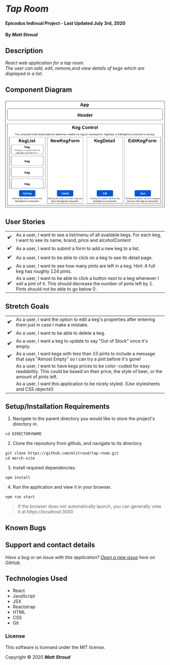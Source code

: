 # _Tap Room_

#### Epicodus Indivual Project - Last Updated July 3rd, 2020

#### By _**Matt Stroud**_

## Description
_React web application for a tap room._  
_The user can add, edit, remove,and view details of kegs which are displayed in a list._  

## Component Diagram

![Component diagram for tap room application.](https://raw.githubusercontent.com/mlstroud/tap-room/master/diagram.drawio.png)

## User Stories
|  |  |
|--|--|
| :heavy_check_mark: | As a user, I want to see a list/menu of all available kegs. For each keg, I want to see its name, brand, price and alcoholContent |
| :heavy_check_mark: |As a user, I want to submit a form to add a new keg to a list. |
| :heavy_check_mark: |As a user, I want to be able to click on a keg to see its detail page. |
| :heavy_check_mark: |As a user, I want to see how many pints are left in a keg. Hint: A full keg has roughly 124 pints. |
| :heavy_check_mark: |As a user, I want to be able to click a button next to a keg whenever I sell a pint of it. This should decrease the number of pints left by 1. Pints should not be able to go below 0. |

## Stretch Goals
|  |  |
|--|--|
| :heavy_check_mark: |As a user, I want the option to edit a keg's properties after entering them just in case I make a mistake. |
| :heavy_check_mark: |As a user, I want to be able to delete a keg. |
| :heavy_check_mark: | As a user, I want a keg to update to say "Out of Stock" once it's empty. |
| :heavy_check_mark: | As a user, I want kegs with less than 10 pints to include a message that says "Almost Empty" so I can try a pint before it's gone! |
| |As a user, I want to have kegs prices to be color-coded for easy readability. This could be based on their price, the style of beer, or the amount of pints left. |
| |As a user, I want this application to be nicely styled. (Use stylesheets and CSS objects!) |


## Setup/Installation Requirements

1. Navigate to the parent directory you would like to store the project's directory in.
```
cd DIRECTORYNAME
```
2. Clone the repository from github, and navigate to its directory.
```
git clone https://github.com/mlstroud/tap-room.git
cd merch-site
```
3. Install required dependencies.
```
npm install
```
4. Run the application and view it in your browser.
```
npm run start
```
> If the browser does not automatically launch, you can generally view it at https://localhost:3000

## Known Bugs
 
## Support and contact details

_Have a bug or an issue with this application? [Open a new issue](https://github.com/mlstroud/tap-room/issues) here on GitHub._

## Technologies Used

* React
* JavaScript
* JSX
* Reactstrap
* HTML
* CSS
* Git

### License

This software is licensed under the MIT license.

Copyright © 2020 **_Matt Stroud_**